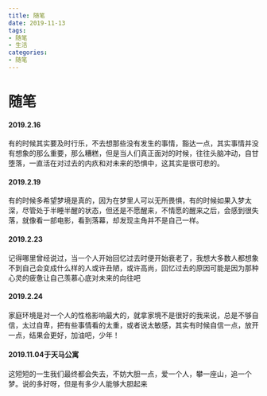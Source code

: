 ```yaml
---
title: 随笔
date: 2019-11-13
tags: 
- 随笔
- 生活
categories:
- 随笔
---
```




# 随笔

#### 2019.2.16

 有的时候其实要及时行乐，不去想那些没有发生的事情，豁达一点，其实事情并没有想象的那么重要，那么糟糕，但是当人们真正面对的时候，往往头脑冲动，自甘堕落，一直活在对过去的内疚和对未来的恐惧中，这其实是很可悲的。

#### 2019.2.19

 有的时候多希望梦境是真的，因为在梦里人可以无所畏惧，有的时候如果入梦太深，尽管处于半睡半醒的状态，但还是不愿醒来，不情愿的醒来之后，会感到很失落，就像看一部电影，看到落幕，却发现主角并不是自己一样。

#### 2019.2.23

记得哪里曾经说过，当一个人开始回忆过去时便开始衰老了，我想大多数人都想象不到自己会变成什么样的人或许丑陋，或许高尚，回忆过去的原因可能是因为那种心灵的疲惫让自己羡慕心底对未来的向往吧

#### 2019.2.24

家庭环境是对一个人的性格影响最大的，就拿家境不是很好的我来说，总是不够自信，太过自卑，把有些事情看的太重，或者说太敏感，其实有时候自信一点，放开一点，结果会更好，加油吧，少年！

#### 2019.11.04于天马公寓

 这短短的一生我们最终都会失去，不妨大胆一点，爱一个人，攀一座山，追一个梦。说的多好呀，但是有多少人能够大胆起来

